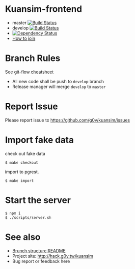 # Kuansim-frontend
*   master [![Build Status](https://travis-ci.org/g0v/kuansim-frontend.png?branch=master)](https://travis-ci.org/g0v/kuansim-frontend)
*   develop [![Build Status](https://travis-ci.org/g0v/kuansim-frontend.png?branch=develop)](https://travis-ci.org/g0v/kuansim-frontend)
*   [![Dependency Status](https://gemnasium.com/g0v/kuansim-frontend.png)](https://gemnasium.com/g0v/kuansim-frontend)
*   [How to join](https://g0v.hackpad.com/--1OaXIxVVPSd)

# Branch Rules
See [git-flow cheatsheet](http://danielkummer.github.io/git-flow-cheatsheet/)

*   All new code shall be push to `develop` branch
*   Release manager will merge `develop` to `master`

# Report Issue
Please report issue to <https://github.com/g0v/kuansim/issues>

# Import fake data

check out fake data

```
$ make checkout
```

import to pgrest.

```
$ make import
```

# Start the server
```
$ npm i
$ ./scripts/server.sh
```

# See also
- [Brunch structure README](https://github.com/g0v/kuansim-frontend/blob/master/README_brunch.md)
- Project site: <http://hack.g0v.tw/kuansim>
- Bug report or feedback here

